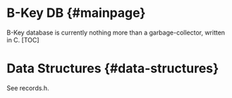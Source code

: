 B-Key DB {#mainpage} 
========
B-Key database is currently nothing more than a garbage-collector, written in C.
[TOC]

Data Structures {#data-structures}
===============
See records.h.
